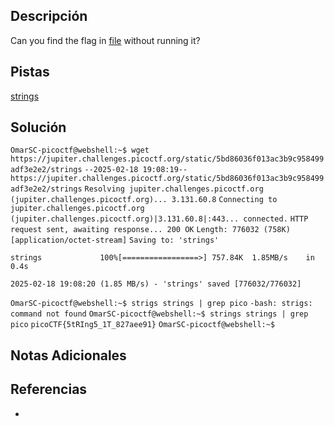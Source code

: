 ## Descripción

Can you find the flag in [file](https://jupiter.challenges.picoctf.org/static/5bd86036f013ac3b9c958499adf3e2e2/strings) without running it?
## Pistas

[strings](https://linux.die.net/man/1/strings)
## Solución

`OmarSC-picoctf@webshell:~$ wget https://jupiter.challenges.picoctf.org/static/5bd86036f013ac3b9c958499adf3e2e2/strings`
`--2025-02-18 19:08:19--  https://jupiter.challenges.picoctf.org/static/5bd86036f013ac3b9c958499adf3e2e2/strings`
`Resolving jupiter.challenges.picoctf.org (jupiter.challenges.picoctf.org)... 3.131.60.8`
`Connecting to jupiter.challenges.picoctf.org (jupiter.challenges.picoctf.org)|3.131.60.8|:443... connected.`
`HTTP request sent, awaiting response... 200 OK`
`Length: 776032 (758K) [application/octet-stream]`
`Saving to: 'strings'`

`strings             100%[=================>] 757.84K  1.85MB/s    in 0.4s`    

`2025-02-18 19:08:20 (1.85 MB/s) - 'strings' saved [776032/776032]`

`OmarSC-picoctf@webshell:~$ strigs strings | grep pico`
`-bash: strigs: command not found`
`OmarSC-picoctf@webshell:~$ strings strings | grep pico`
`picoCTF{5tRIng5_1T_827aee91}`
`OmarSC-picoctf@webshell:~$` 


## Notas Adicionales



## Referencias
- 



